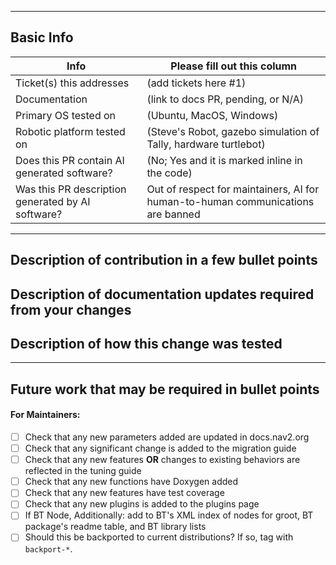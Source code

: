 <!-- Please fill out the following pull request template for non-trivial changes to help us process your PR faster and more efficiently.-->

---

## Basic Info

| Info | Please fill out this column |
| ------ | ----------- |
| Ticket(s) this addresses   | (add tickets here #1) |
| Documentation | (link to docs PR, pending, or N/A) | <!-- New features, parameter changes, and default value changes must be documented -->
| Primary OS tested on | (Ubuntu, MacOS, Windows) |
| Robotic platform tested on | (Steve's Robot, gazebo simulation of Tally, hardware turtlebot) |
| Does this PR contain AI generated software? | (No; Yes and it is marked inline in the code) |
| Was this PR description generated by AI software? | Out of respect for maintainers, AI for human-to-human communications are banned |

---

## Description of contribution in a few bullet points

<!--
* I added this neat new feature
* Also fixed a typo in a parameter name in nav2_costmap_2d
-->

## Description of documentation updates required from your changes

<!--
* Added new parameter, so need to add that to default configs and documentation page
* I added some capabilities, need to document them
-->

## Description of how this change was tested

<!--
* I wrote unit tests that cover 90%+ of changes and extensively tested on my physical robot platform in production for 1 week
* I wrote unit tests and tested in simulation for 10 minutes
* Performed linting validation using pre-commit run --all or colcon test
-->

---

## Future work that may be required in bullet points

<!--
* I think there might be some optimizations to be made from STL vector
* I see a lot of redundancy in this package, we might want to add a function `bool XYZ()` to reduce clutter
* I tested on a differential drive robot, but there might be issues turning near corners on an omnidirectional platform
-->

#### For Maintainers: <!-- DO NOT EDIT OR REMOVE -->
- [ ] Check that any new parameters added are updated in docs.nav2.org
- [ ] Check that any significant change is added to the migration guide
- [ ] Check that any new features **OR** changes to existing behaviors are reflected in the tuning guide
- [ ] Check that any new functions have Doxygen added
- [ ] Check that any new features have test coverage
- [ ] Check that any new plugins is added to the plugins page
- [ ] If BT Node, Additionally: add to BT's XML index of nodes for groot, BT package's readme table, and BT library lists
- [ ] Should this be backported to current distributions? If so, tag with `backport-*`.
